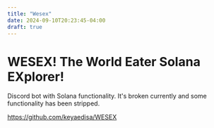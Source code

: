 ```yaml
---
title: "Wesex"
date: 2024-09-10T20:23:45-04:00
draft: true
---
```


# WESEX! The World Eater Solana EXplorer!

Discord bot with Solana functionality. It's broken currently and some functionality has been stripped.

https://github.com/keyaedisa/WESEX
